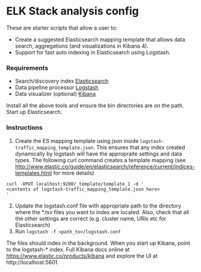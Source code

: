 ELK Stack analysis config
===

These are starter scripts that allow a user to:

* Create a suggested Elasticsearch mapping template that allows data search, aggregations (and visualizations in Kibana 4).
* Support for fast auto indexing in Elasticsearch using Logstash.

### Requirements
* Search/discovery index [Elasticsearch](https://www.elastic.co/products/elasticsearch)  
* Data pipeline processor [Logstash](https://www.elastic.co/products/logstash)
* Data visualizer (optional) [Kibana](https://www.elastic.co/products/kibana)

Install all the above tools and ensure the bin directories are on the path. Start up Elasticsearch.

### Instructions
1. Create the ES mapping template using json inside ```logstash-traffic_mapping_template.json```.  This ensures that any index created dynamically by logstash will have the appropraite settings and data types. The following curl command creates a template mapping (see http://www.elastic.co/guide/en/elasticsearch/reference/current/indices-templates.html for more details)

```
curl -XPUT localhost:9200/_template/template_1 -d '
<contents of logstash-traffic_mapping_template.json here>
'
```
2. Update the logstash.conf file with appropriate path to the directory where the *.tsv files you want to index are located. Also, check that all the other settings are correct (e.g. cluster name, URIs etc for Elasticsearch)
3. Run ```logstash -f <path_to>/logstash.conf```

The files should index in the background. When you start up Kibana, point to the logstash-* index. Full Kibana docs online at https://www.elastic.co/products/kibana and explore the UI at http://localhost:5601